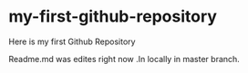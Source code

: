 # my-first-github-repository
Here is my first Github Repository

Readme.md was edites right now .In locally in master branch.
